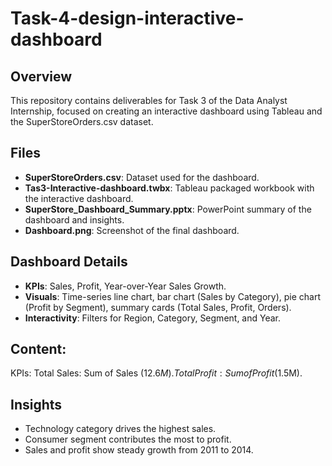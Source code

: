 # Task-4-design-interactive-dashboard


## Overview
This repository contains deliverables for Task 3 of the Data Analyst Internship, focused on creating an interactive dashboard using Tableau and the SuperStoreOrders.csv dataset.

## Files
- **SuperStoreOrders.csv**: Dataset used for the dashboard.
- **Tas3-Interactive-dashboard.twbx**: Tableau packaged workbook with the interactive dashboard.
- **SuperStore_Dashboard_Summary.pptx**: PowerPoint summary of the dashboard and insights.
- **Dashboard.png**: Screenshot of the final dashboard.

## Dashboard Details
- **KPIs**: Sales, Profit, Year-over-Year Sales Growth.
- **Visuals**: Time-series line chart, bar chart (Sales by Category), pie chart (Profit by Segment), summary cards (Total Sales, Profit, Orders).
- **Interactivity**: Filters for Region, Category, Segment, and Year.

## Content:
KPIs:
Total Sales: Sum of Sales ($12.6M).
Total Profit: Sum of Profit ($1.5M).

## Insights
- Technology category drives the highest sales.
- Consumer segment contributes the most to profit.
- Sales and profit show steady growth from 2011 to 2014.

